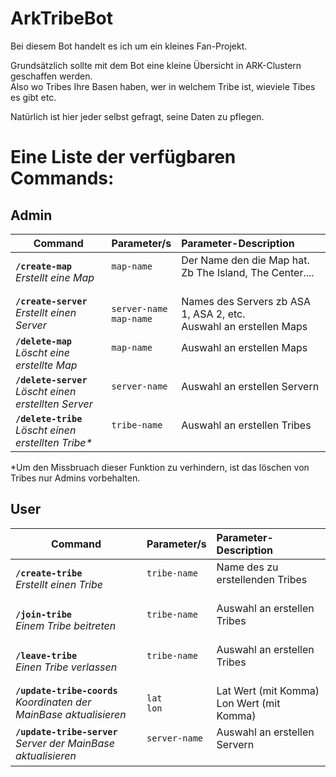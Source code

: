 # ArkTribeBot
Bei diesem Bot handelt es ich um ein kleines Fan-Projekt.

Grundsätzlich sollte mit dem Bot eine kleine Übersicht in ARK-Clustern geschaffen werden.  
Also wo Tribes Ihre Basen haben, wer in welchem Tribe ist, wieviele Tibes es gibt etc.

Natürlich ist hier jeder selbst gefragt, seine Daten zu pflegen.

# Eine Liste der verfügbaren Commands:

## Admin

| Command   | Parameter/s           | Parameter-Description  |
|-----------|:----------------------|:-----------------------|
| **`/create-map`**<br>_Erstellt eine Map_ | `map-name`<br>&nbsp; | Der Name den die Map hat. Zb The Island, The Center....<br>&nbsp; |
| **`/create-server`**<br>_Erstellt einen Server_ | `server-name`<br>`map-name` | Names des Servers zb ASA 1, ASA 2, etc.<br>Auswahl an erstellen Maps |
| **`/delete-map`**<br>_Löscht eine erstellte Map_ | `map-name`<br>&nbsp; | Auswahl an erstellen Maps<br>&nbsp; |
| **`/delete-server`**<br>_Löscht einen erstellten Server_ | `server-name`<br>&nbsp; | Auswahl an erstellen Servern<br>&nbsp; |
| **`/delete-tribe`**<br>_Löscht einen erstellten Tribe*_ | `tribe-name`<br>&nbsp; | Auswahl an erstellen Tribes<br>&nbsp; |

*Um den Missbruach dieser Funktion zu verhindern, ist das löschen von Tribes nur Admins vorbehalten.
## User

| Command   | Parameter/s           | Parameter-Description  |
|-----------|:----------------------|:-----------------------|
| **`/create-tribe`**<br>_Erstellt einen Tribe_ | `tribe-name`<br>&nbsp; | Name des zu erstellenden Tribes<br>&nbsp; |
| **`/join-tribe`**<br>_Einem Tribe beitreten_ | `tribe-name`<br>&nbsp; | Auswahl an erstellen Tribes<br>&nbsp; |
| **`/leave-tribe`**<br>_Einen Tribe verlassen_ | `tribe-name`<br>&nbsp; | Auswahl an erstellen Tribes<br>&nbsp; |
| **`/update-tribe-coords`**<br>_Koordinaten der MainBase aktualisieren_ | `lat`<br>`lon` | Lat Wert (mit Komma)<br>Lon Wert (mit Komma) |
| **`/update-tribe-server`**<br>_Server der MainBase aktualisieren_ | `server-name`<br>&nbsp; | Auswahl an erstellen Servern<br>&nbsp; |